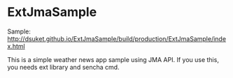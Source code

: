 ExtJmaSample
============

Sample: http://dsuket.github.io/ExtJmaSample/build/production/ExtJmaSample/index.html

This is a simple weather news app sample using JMA API.
If you use this, you needs ext library and sencha cmd.
